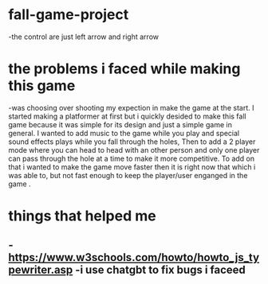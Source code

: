 # fall-game-project

-the control are just left arrow and right arrow 

# the problems i faced while making this game 
-was choosing over shooting my expection in make the game at the start. I started making a platformer at first but i quickly desided to make this fall game because it was simple for its design and just a simple game in general. I wanted to add music to the game while you play and special sound effects plays while you fall through the holes, Then to add a 2 player mode where you can head to head with an other person and only one player can pass through the hole at a time to make it more competitive. To add on that i wanted to make the game move faster then it is right now that which i was able to, but not fast enough to keep the player/user enganged in the game .

# things that helped me 
-https://www.w3schools.com/howto/howto_js_typewriter.asp 
-i use chatgbt to fix bugs i faceed
-
